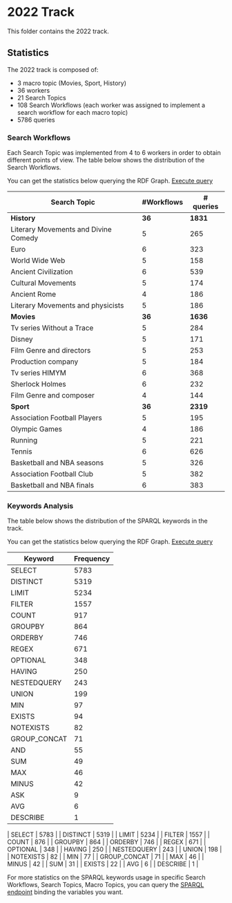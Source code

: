 # 2022 Track

This folder contains the 2022 track.

## Statistics

The 2022 track is composed of:
- 3 macro topic (Movies, Sport, History)
- 36 workers
- 21 Search Topics
- 108 Search Workflows (each worker was assigned to implement a search workflow for each macro topic)
- 5786 queries

### Search Workflows

Each Search Topic was implemented from 4 to 6 workers in order to obtain different points of view. The table below shows the distribution of the Search Workflows.

You can get the statistics below querying the RDF Graph. [Execute query](http://grace.dei.unipd.it/sparql/?default-graph-uri=&query=PREFIX+esw%3A+%3Chttp%3A%2F%2Fw3id.org%2Fesw%2Fontology%23%3E%0D%0APREFIX+rdf%3A+%3Chttp%3A%2F%2Fwww.w3.org%2F1999%2F02%2F22-rdf-syntax-ns%23%3E%0D%0APREFIX+lsqv%3A+%3Chttp%3A%2F%2Flsq.aksw.org%2Fvocab%23%3E%0D%0APREFIX+eswr%3A+%3Chttp%3A%2F%2Fw3id.org%2Fesw%2Fresource%2F%3E%0D%0A%0D%0ASELECT+%3FtLab+%28COUNT%28DISTINCT+%3Fwork%29+AS+%3Fworks%29++%28COUNT%28DISTINCT+%3Fquery%29+AS+%3FnQueries%29+where%7B%0D%0A++++%3Ftopic+esw%3ApartOf+eswr%3ACompleteness2022Track.%0D%0A%3Ftopic+esw%3AmacroTopic+%3Fmacro.%0D%0A%3Ftopic+rdfs%3Alabel+%3FtLab.%0D%0A++++%3Fwork+esw%3Aimplements+%3Ftopic%3B%0D%0A++++++++++esw%3AhasPart+%3Fjob.%0D%0A++++%3Fjob+esw%3Aqueries+%3Fqueries.%0D%0A++++%3Fqueries+rdf%3Arest*%2Frdf%3Afirst++%3Fquery.%0D%0A%7D%0D%0AGROUP+BY+%3FtLab%0D%0AORDER+BY+%3FtLab&format=text%2Fhtml&timeout=0&signal_void=on)

| Search Topic | #Workflows | # queries|
| -------------| -----------| -----------|
| **History** | **36** | **1831**|
| Literary Movements and Divine Comedy  | 5 | 265 |
| Euro  | 6 | 323 |
| World Wide Web | 5 | 158 |
| Ancient Civilization  | 6 | 539 |
| Cultural Movements  | 5 | 174 |
| Ancient Rome  | 4 | 186 |
| Literary Movements and physicists  | 5 | 186 |
| **Movies** | **36** | **1636**|
| Tv series Without a Trace  | 5 | 284 |
| Disney  | 5 | 171 |
| Film Genre and directors  | 5 | 253 |
| Production company  | 5 | 184 |
| Tv series HIMYM  | 6 | 368 |
| Sherlock Holmes  | 6 | 232 |
| Film Genre and composer  | 4 | 144 |
| **Sport** | **36** | **2319**|
| Association Football Players  | 5 | 195 |
| Olympic Games  | 4 | 186 |
| Running  | 5 | 221 |
| Tennis  | 6 | 626 |
| Basketball and NBA seasons  | 5 | 326 |
| Association Football Club  | 5 | 382 |
| Basketball and NBA finals  | 6 | 383 |

### Keywords Analysis

The table below shows the distribution of the SPARQL keywords in the track.

You can get the statistics below querying the RDF Graph. [Execute query](http://grace.dei.unipd.it/sparql/?default-graph-uri=&query=PREFIX+esw%3A+%3Chttp%3A%2F%2Fw3id.org%2Fesw%2Fontology%23%3E%0D%0APREFIX+rdf%3A+%3Chttp%3A%2F%2Fwww.w3.org%2F1999%2F02%2F22-rdf-syntax-ns%23%3E%0D%0APREFIX+lsqv%3A+%3Chttp%3A%2F%2Flsq.aksw.org%2Fvocab%23%3E%0D%0APREFIX+eswr%3A+%3Chttp%3A%2F%2Fw3id.org%2Fesw%2Fresource%2F%3E%0D%0A%0D%0ASELECT+%3Fkeyword+%28COUNT%28*%29+AS+%3Fcount%29+where%7B%0D%0A++++%3Ftopic+esw%3ApartOf+eswr%3ACompleteness2022Track.%0D%0A++++%3Fwork+esw%3Aimplements+%3Ftopic%3B%0D%0A++++++++++esw%3AhasPart+%3Fjob.%0D%0A++++%3Fjob+esw%3Aqueries+%3Fqueries.%0D%0A++++%3Fqueries+rdf%3Arest*%2Frdf%3Afirst++%3Fquery.%0D%0A++++%3Fquery+lsqv%3AusesFeature+%3Fkeyword.%0D%0A%7D%0D%0AGROUP+BY+%3Fkeyword%0D%0AORDER+BY+DESC+%28%3Fcount%29&format=text%2Fhtml&timeout=0&signal_void=on)

| Keyword | Frequency|
| -------------| -----------| 
| SELECT	 | 5783 |
| DISTINCT	 | 5319 |
| LIMIT	 | 5234 |
| FILTER	 | 1557 |
| COUNT	 | 917 |
| GROUPBY	 | 864 |
| ORDERBY	 | 746 |
| REGEX	 | 671 |
| OPTIONAL	 | 348 |
| HAVING	 | 250 |
| NESTEDQUERY	 | 243 |
| UNION	 | 199 |
| MIN	 | 97 |
| EXISTS	 | 94 |
| NOTEXISTS	 | 82 |
| GROUP_CONCAT	 | 71 |
| AND	 | 55 |
| SUM	 | 49 |
| MAX	 | 46 |
| MINUS	 | 42 |
| ASK	 | 9 |
| AVG	 | 6 |
| DESCRIBE	 | 1 |

| SELECT	 | 5783 |
| DISTINCT	 | 5319 |
| LIMIT	 | 5234 |
| FILTER	 | 1557 |
| COUNT	 | 876 |
| GROUPBY	 | 864 |
| ORDERBY	 | 746 |
| REGEX	 | 671 |
| OPTIONAL	 | 348 |
| HAVING	 | 250 |
| NESTEDQUERY	 | 243 |
| UNION	 | 198 |
| NOTEXISTS	 | 82 |
| MIN	 | 77 |
| GROUP_CONCAT	 | 71 |
| MAX	 | 46 |
| MINUS	 | 42 |
| SUM	 | 31 |
| EXISTS	 | 22 |
| AVG	 | 6 |
| DESCRIBE	 | 1 |

For more statistics on the SPARQL keywords usage in specific Search Workflows, Search Topics, Macro Topics, you can query the [SPARQL endpoint](http://w3id.org/esw/sparql) binding the variables you want.